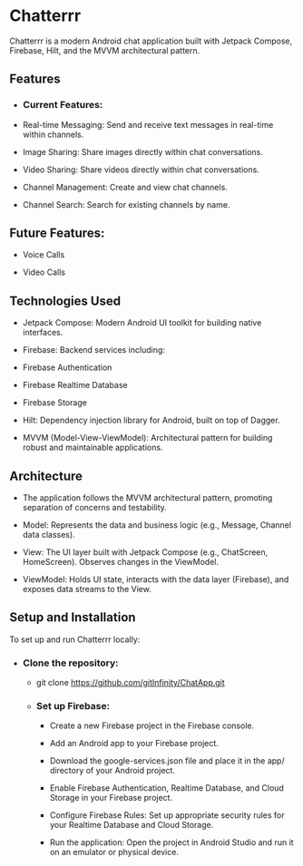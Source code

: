 # Chatterrr
Chatterrr is a modern Android chat application built with Jetpack Compose, Firebase, Hilt, and the MVVM architectural pattern.

## Features
 - ### Current Features:

  - Real-time Messaging: Send and receive text messages in real-time within channels.
  
  - Image Sharing: Share images directly within chat conversations.
  
  - Video Sharing: Share videos directly within chat conversations.
  
  - Channel Management: Create and view chat channels.
  
  - Channel Search: Search for existing channels by name.

## Future Features:

- Voice Calls

- Video Calls

## Technologies Used
- Jetpack Compose: Modern Android UI toolkit for building native interfaces.

- Firebase: Backend services including:

- Firebase Authentication

- Firebase Realtime Database

- Firebase Storage

- Hilt: Dependency injection library for Android, built on top of Dagger.

- MVVM (Model-View-ViewModel): Architectural pattern for building robust and maintainable applications.

## Architecture
- The application follows the MVVM architectural pattern, promoting separation of concerns and testability.

- Model: Represents the data and business logic (e.g., Message, Channel data classes).

- View: The UI layer built with Jetpack Compose (e.g., ChatScreen, HomeScreen). Observes changes in the ViewModel.

- ViewModel: Holds UI state, interacts with the data layer (Firebase), and exposes data streams to the View.

## Setup and Installation
To set up and run Chatterrr locally:

- ### Clone the repository:

  - git clone <https://github.com/gitInfinity/ChatApp.git>

  - ### Set up Firebase:

    - Create a new Firebase project in the Firebase console.

    - Add an Android app to your Firebase project.

    - Download the google-services.json file and place it in the app/ directory of your Android project.
    
    - Enable Firebase Authentication, Realtime Database, and Cloud Storage in your Firebase project.
    
    - Configure Firebase Rules: Set up appropriate security rules for your Realtime Database and Cloud Storage.
    
    - Run the application: Open the project in Android Studio and run it on an emulator or physical device.
